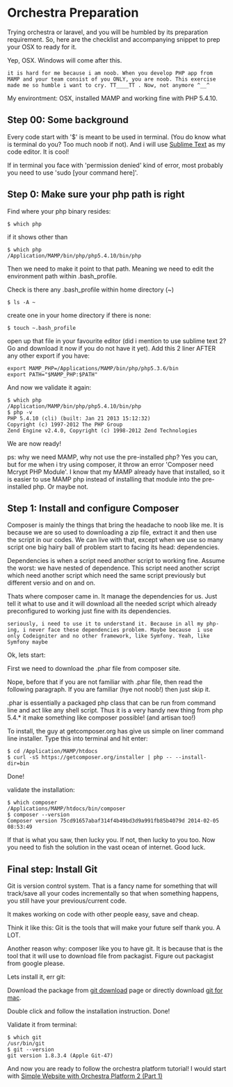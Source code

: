 # Orchestra Preparation

Trying orchestra or laravel, and you will be humbled by its preparation requirement. So, here are the checklist and accompanying snippet to prep your OSX to ready for it.

Yep, OSX. Windows will come after this.

	it is hard for me because i am noob. When you develop PHP app from MAMP and your team consist of you ONLY, you are noob. This exercise made me so humble i want to cry. TT____TT . Now, not anymore ^__^

My environtment: OSX, installed MAMP and working fine with PHP 5.4.10.

## Step 00: Some background

Every code start with '$' is meant to be used in terminal. (You do know what is terminal do you? Too much noob if not). And i will use [Sublime Text](http://www.sublimetext.com/) as my code editor. It is cool!

If in terminal you face with 'permission denied' kind of error, most probably you need to use 'sudo [your command here]'.

## Step 0: Make sure your php path is right

Find where your php binary resides:

	$ which php

if it shows other than

	$ which php
	/Application/MAMP/bin/php/php5.4.10/bin/php

Then we need to make it point to that path. Meaning we need to edit the environment path within .bash_profile.

Check is there any .bash_profile within home directory (~)

	$ ls -A ~

create one in your home directory if there is none:

	$ touch ~.bash_profile

open up that file in your favourite editor (did i mention to use sublime text 2? Go and download it now if you do not have it yet). Add this 2 liner AFTER any other export if you have:

	export MAMP_PHP=/Applications/MAMP/bin/php/php5.3.6/bin
	export PATH="$MAMP_PHP:$PATH"
    

And now we validate it again:
	
    $ which php
    /Application/MAMP/bin/php/php5.4.10/bin/php
    $ php -v
    PHP 5.4.10 (cli) (built: Jan 21 2013 15:12:32) 
	Copyright (c) 1997-2012 The PHP Group
	Zend Engine v2.4.0, Copyright (c) 1998-2012 Zend Technologies

We are now ready!

ps: why we need MAMP, why not use the pre-installed php? Yes you can, but for me when i try using composer, it throw an error 'Composer need Mcrypt PHP Module'. I know that my MAMP already have that installed, so it is easier to use MAMP php instead of installing that module into the pre-installed php. Or maybe not.

## Step 1: Install and configure Composer

Composer is mainly the things that bring the headache to noob like me. It is because we are so used to downloading a zip file, extract it and then use the script in our codes. We can live with that, except when we use so many script one big hairy ball of problem start to facing its head: dependencies.

Dependencies is when a script need another script to working fine. Assume the worst: we have nested of dependence. This script need another script which need another script which need the same script previously but different versio and on and on.

Thats where composer came in. It manage the dependencies for us. Just tell it what to use and it will download all the needed script which already preconfigured to working just fine with its dependencies.

	seriously, i need to use it to understand it. Because in all my php-ing, i never face these dependencies problem. Maybe because  i use only Codeigniter and no other framework, like Symfony. Yeah, like Symfony maybe

Ok, lets start:

First we need to download the .phar file from composer site. 

Nope, before that if you are not familiar with .phar file, then read the following paragraph. If you are familiar (hye not noob!) then just skip it.

.phar is essentially a packaged php class that can be run from command line and act like any shell script. Thus it is a very handy new thing from php 5.4.* it make something like composer possible! (and artisan too!)

To install, the guy at getcomposer.org has give us simple on liner command line installer. Type this into terminal and hit enter:

	$ cd /Application/MAMP/htdocs
    $ curl -sS https://getcomposer.org/installer | php -- --install-dir=bin

Done!

validate the installation:

	$ which composer
    /Applications/MAMP/htdocs/bin/composer
    $ composer --version
    Composer version 75cd91657abaf314f4b49bd3d9a991fb85b4079d 2014-02-05 08:53:49

If that is what you saw, then lucky you. If not, then lucky to you too. Now you need to fish the solution in the vast ocean of internet. Good luck.

## Final step: Install Git

Git is version control system. That is a fancy name for something that will track/save all your codes incrementally so that when something happens, you still have your previous/current code.

It makes working on code with other people easy, save and cheap.

Think it like this: Git is the tools that will make your future self thank you. A LOT.

Another reason why: composer like you to have git. It is because that is the tool that it will use to download file from packagist. Figure out packagist from google please.

Lets install it, err git:

Download the package from [git download](http://git-scm.com/download) page or directly download [git for mac](http://git-scm.com/download/mac).

Double click and follow the installation instruction. Done!

Validate it from terminal:

	$ which git
    /usr/bin/git
    $ git --version
    git version 1.8.3.4 (Apple Git-47)

And now you are ready to follow the orchestra platform tutorial! I would start with [Simple Website with Orchestra Platform 2 (Part 1)](http://orchestraplatform.com/blogs/2013/06/01/simple-website-1/)